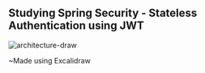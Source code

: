 ## Studying Spring Security - Stateless Authentication using JWT
![architecture-draw](https://github.com/user-attachments/assets/2b4f31d2-03d5-4cfa-a042-6fb847860528)


~Made using Excalidraw
